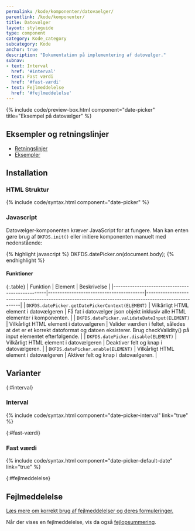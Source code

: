 ```yaml
---
permalink: /kode/komponenter/datovaelger/
parentlink: /kode/komponenter/
title: Datovælger
layout: styleguide
type: component
category: Kode_category
subcategory: Kode
anchor: true
description: "Dokumentation på implementering af datovælger."
subnav:
- text: Interval
  href: '#interval'
- text: Fast værdi
  href: '#fast-værdi'
- text: Fejlmeddelelse
  href: '#fejlmeddelelse'
---
```


{% include code/preview-box.html component="date-picker" title="Eksempel på datovælger" %}

## Eksempler og retningslinjer
<ul class="nobullet-list">
    <li><a href="/komponenter/datovaelger/#retningslinjer">Retningslinjer</a></li>
    <li><a href="/komponenter/datovaelger/">Eksempler</a></li>
</ul>

## Installation

### HTML Struktur

{% include code/syntax.html component="date-picker" %}

### Javascript
Datovælger-komponenten kræver JavaScript for at fungere. Man kan enten gøre brug af `DKFDS.init()` eller initiere komponenten manuelt med nedenstående:

{% highlight javascript %}
DKFDS.datePicker.on(document.body);
{% endhighlight %}

#### Funktioner

{:.table}
| Funktion                                        | Element                                 | Beskrivelse                                                                                          |
|-------------------------------------------------|-----------------------------------------|------------------------------------------------------------------------------------------------------|
| <code>DKFDS.datePicker.getDatePickerContext(ELEMENT)</code>  | Vilkårligt HTML element i datovælgeren  | Få fat i datovælger json objekt inklusiv alle HTML elementer i komponenten.             |
| <code>DKFDS.datePicker.validateDateInput(ELEMENT)</code>     | Vilkårligt HTML element i datovælgeren  | Valider værdien i feltet, således at det er et korrekt datoformat og datoen eksisterer. Brug checkValidity() på input elementet efterfølgende. |
| <code>DKFDS.datePicker.disable(ELEMENT)</code>               | Vilkårligt HTML element i datovælgeren  | Deaktiver felt og knap i datovælgeren.                                                                |
| <code>DKFDS.datePicker.enable(ELEMENT)</code>                | Vilkårligt HTML element i datovælgeren  | Aktiver felt og knap i datovælgeren.                                                                  |

## Varianter

{:#interval}
### Interval
{% include code/syntax.html component="date-picker-interval" link="true" %}

{:#fast-værdi}
### Fast værdi
{% include code/syntax.html component="date-picker-default-date" link="true" %}

{:#fejlmeddelelse}
## Fejlmeddelelse
<a href="/kode/komponenter/fejlmeddelelser/#datovaelger">Læs mere om korrekt brug af fejlmeddelelser og deres formuleringer.</a>

Når der vises en fejlmeddelelse, vis da også <a href="/kode/komponenter/fejlopsummering/">fejlopsummering</a>.